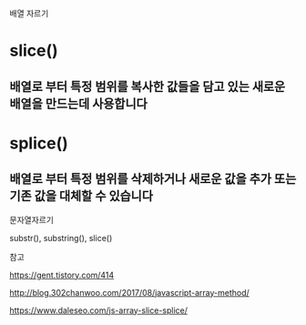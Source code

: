 배열 자르기

# slice()

## 배열로 부터 특정 범위를 복사한 값들을 담고 있는 새로운 배열을 만드는데 사용합니다

# splice()

## 배열로 부터 특정 범위를 삭제하거나 새로운 값을 추가 또는 기존 값을 대체할 수 있습니다


문자열자르기

substr(), substring(), slice()

참고

https://gent.tistory.com/414

http://blog.302chanwoo.com/2017/08/javascript-array-method/

https://www.daleseo.com/js-array-slice-splice/
